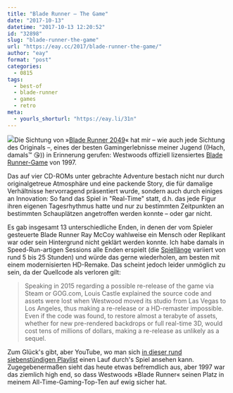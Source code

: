 ```yaml
---
title: "Blade Runner – The Game"
date: "2017-10-13"
datetime: "2017-10-13 12:20:52"
id: "32898"
slug: "blade-runner-the-game"
url: "https://eay.cc/2017/blade-runner-the-game/"
author: "eay"
format: "post"
categories:
  - 0815
tags:
  - best-of
  - blade-runner
  - games
  - retro
meta:
  - yourls_shorturl: "https://eay.li/31n"
---
```


![](https://eay.cc/uploads/2017/blade-runner-game.jpg)Die Sichtung von »[Blade Runner 2049](https://eay.cc/2017/blade-runner-2049-2017/)« hat mir – wie auch jede Sichtung des Originals –, eines der besten Gaming­erlebnisse meiner Jugend ((Hach, damals™ 😘)) in Erinnerung gerufen: Westwoods offiziell lizensiertes [Blade Runner-Game](https://en.wikipedia.org/wiki/Blade_Runner_(1997_video_game)) von 1997.

Das auf vier CD-ROMs unter gebrachte Adventure bestach nicht nur durch original­getreue Atmosphäre und eine packende Story, die für damalige Verhältnisse hervorragend präsentiert wurde, sondern auch durch einiges an Innovation: So fand das Spiel in "Real-Time" statt, d.h. das jede Figur ihren eigenen Tagesrhythmus hatte und nur zu bestimmten Zeitpunkten an bestimmten Schauplätzen angetroffen werden konnte – oder gar nicht.

Es gab insgesamt 13 unterschiedliche Enden, in denen der vom Spieler gesteuerte Blade Runner Ray McCoy wahlweise ein Mensch oder Replikant war oder sein Hintergrund nicht geklärt werden konnte. Ich habe damals in Speed-Run-artigen Sessions alle Enden erspielt (die [Spiellänge](https://howlongtobeat.com/game.php?id=1121) variiert von rund 5 bis 25 Stunden) und würde das gerne wiederholen, am besten mit einem modernisierten HD-Remake. Das scheint jedoch leider unmöglich zu sein, da der Quellcode als verloren gilt:

> Speaking in 2015 regarding a possible re-release of the game via Steam or GOG.com, Louis Castle explained the source code and assets were lost when Westwood moved its studio from Las Vegas to Los Angeles, thus making a re-release or a HD-remaster impossible. Even if the code was found, to restore almost a terabyte of assets, whether for new pre-rendered backdrops or full real-time 3D, would cost tens of millions of dollars, making a re-release as unlikely as a sequel.

Zum Glück's gibt, aber YouTube, wo man sich [in dieser rund siebenstündigen Playlist](https://www.youtube.com/watch?v=JHkAZlq4HBs&list=PL9940F98C43D3AA95) einen Lauf durch's Spiel ansehen kann. Zugegebenermaßen sieht das heute etwas befremdlich aus, aber 1997 war das ziemlich high end, so dass Westwoods »Blade Runner« seinen Platz in meinem All-Time-Gaming-Top-Ten auf ewig sicher hat.
